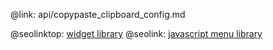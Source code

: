 @link: api/copypaste_clipboard_config.md

@seolinktop: [widget library](https://webix.com)
@seolink: [javascript menu library](https://webix.com/widget/menu/)